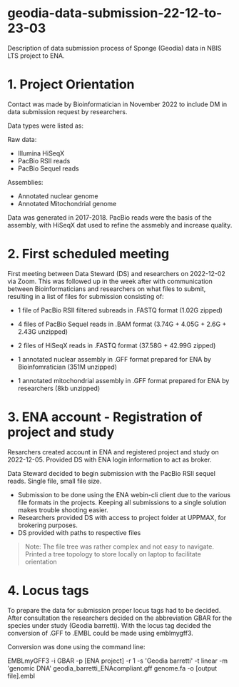 # geodia-data-submission-22-12-to-23-03
Description of data submission process of Sponge (Geodia) data in NBIS LTS project to ENA.

# 1. Project Orientation

Contact was made by Bioinformatician in November 2022 to include DM in data submission request by researchers. 

Data types were listed as:

Raw data:
  - Illumina HiSeqX
  - PacBio RSII reads
  - PacBio Sequel reads
     
Assemblies:
  - Annotated nuclear genome
  - Annotated Mitochondrial genome

Data was generated in 2017-2018. PacBio reads were the basis of the assembly, with HiSeqX dat used to refine the assmebly and increase quality.

# 2. First scheduled meeting

First meeting between Data Steward (DS) and researchers on 2022-12-02 via Zoom. This was followed up in the week after with communication between Bioinformaticians and researchers on what files to submit, resulting in a list of files for submission consisting of:

  - 1 file of PacBio RSII filtered subreads in .FASTQ format (1.02G zipped)
  - 4 files of PacBio Sequel reads in .BAM format (3.74G + 4.05G + 2.6G + 2.43G unzipped)
  - 2 files of HiSeqX reads in .FASTQ format (37.58G + 42.99G zipped)

  - 1 annotated nuclear assembly in .GFF format prepared for ENA by Bioinfomratician (351M unzipped)
  - 1 annotated mitochondrial assembly in .GFF format prepared for ENA by researchers (8kb unzipped)

# 3. ENA account - Registration of project and study 

Resarchers created account in ENA and registered project and study on 2022-12-05. Provided DS with ENA login information to act as broker.

Data Steward decided to begin submission with the PacBio RSII sequel reads. Single file, small file size.

  - Submission to be done using the ENA webin-cli client due to the various file formats in the projects. Keeping all submissions to a single solution makes trouble shooting easier.
  - Researchers provided DS with access to project folder at UPPMAX, for brokering purposes.
  - DS provided with paths to respective files
> Note: The file tree was rather complex and not easy to navigate. Printed a tree topology to store locally on laptop to facilitate orientation

# 4. Locus tags

To prepare the data for submission proper locus tags had to be decided. After consultation the researchers decided on the abbreviation GBAR for the species under study (Geodia barretti). With the locus tag decided the conversion of .GFF to .EMBL could be made using emblmygff3.

Conversion was done using the command line:

EMBLmyGFF3 -i GBAR -p [ENA project] -r 1 -s 'Geodia barretti' -t linear -m 'genomic DNA' geodia_barretti_ENAcompliant.gff genome.fa -o [output file].embl

